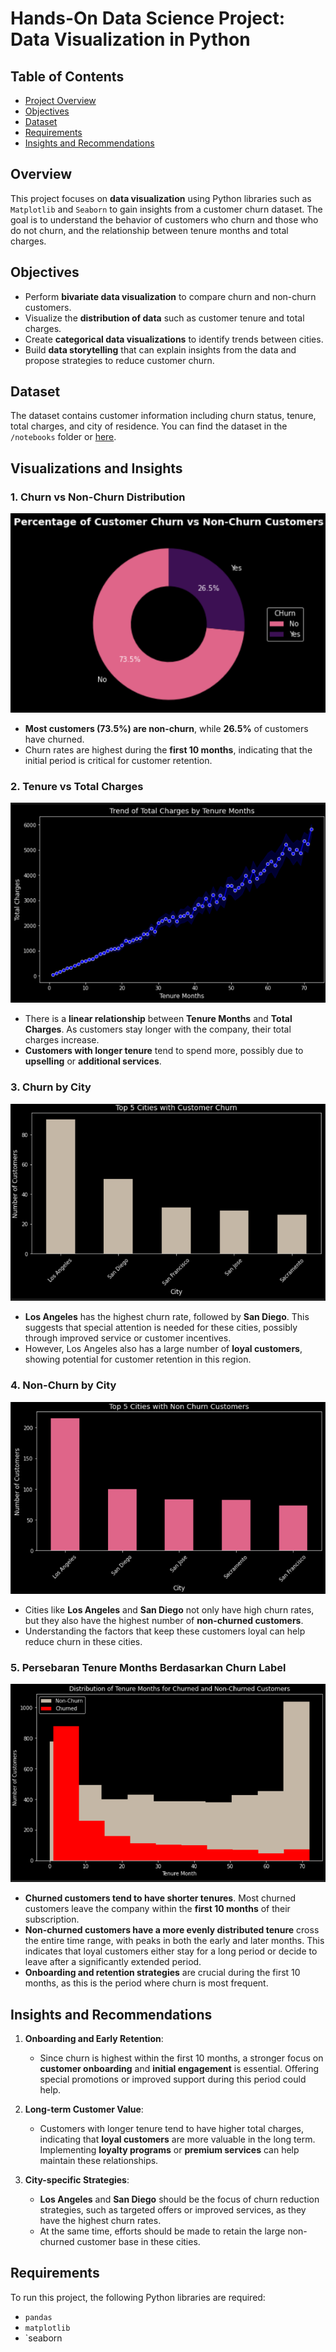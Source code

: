 # Hands-On Data Science Project: Data Visualization in Python
## Table of Contents
- [Project Overview](#Overview)
- [Objectives](#Objectives)
- [Dataset](#Dataset)
- [Requirements](#requirements)
- [Insights and Recommendations](#Insights-and-Recommendations)

## Overview

This project focuses on **data visualization** using Python libraries such as `Matplotlib` and `Seaborn` to gain insights from a customer churn dataset. The goal is to understand the behavior of customers who churn and those who do not churn, and the relationship between tenure months and total charges.

## Objectives
- Perform **bivariate data visualization** to compare churn and non-churn customers.
- Visualize the **distribution of data** such as customer tenure and total charges.
- Create **categorical data visualizations** to identify trends between cities.
- Build **data storytelling** that can explain insights from the data and propose strategies to reduce customer churn.

## Dataset
The dataset contains customer information including churn status, tenure, total charges, and city of residence. You can find the dataset in the `/notebooks` folder or [here](https://drive.google.com/file/d/1USXIWFIaDMng66CKFDjdMZemJlP4C9LD/view?usp=drive_link).


## Visualizations and Insights

### 1. Churn vs Non-Churn Distribution
![Churn Distribution](./images/churn_distribution.png)

- **Most customers (73.5%) are non-churn**, while **26.5%** of customers have churned.
- Churn rates are highest during the **first 10 months**, indicating that the initial period is critical for customer retention.

### 2. Tenure vs Total Charges
![Tenure vs Charges](./images/tenure_vs_charges.png)

- There is a **linear relationship** between **Tenure Months** and **Total Charges**. As customers stay longer with the company, their total charges increase.
- **Customers with longer tenure** tend to spend more, possibly due to **upselling** or **additional services**.

### 3. Churn by City
![Churn by City](./images/churn_by_city.png)

- **Los Angeles** has the highest churn rate, followed by **San Diego**. This suggests that special attention is needed for these cities, possibly through improved service or customer incentives.
- However, Los Angeles also has a large number of **loyal customers**, showing potential for customer retention in this region.

### 4. Non-Churn by City
![Non-Churn by City](./images/non_churn_by_city.png)

- Cities like **Los Angeles** and **San Diego** not only have high churn rates, but they also have the highest number of **non-churned customers**. 
- Understanding the factors that keep these customers loyal can help reduce churn in these cities.

### 5. Persebaran Tenure Months Berdasarkan Churn Label
![Tenure Distribution](./images/tenure_distribution.png)

- **Churned customers tend to have shorter tenures**. Most churned customers leave the company within the **first 10 months** of their subscription.
- **Non-churned customers have a more evenly distributed tenure** cross the entire time range, with peaks in both the early and later months. This indicates that loyal customers either stay for a long period or decide to leave after a significantly extended period.
- **Onboarding and retention strategies** are crucial during the first 10 months, as this is the period where churn is most frequent.

## Insights and Recommendations

1. **Onboarding and Early Retention**:
    - Since churn is highest within the first 10 months, a stronger focus on **customer onboarding** and **initial engagement** is essential. Offering special promotions or improved support during this period could help.

2. **Long-term Customer Value**:
    - Customers with longer tenure tend to have higher total charges, indicating that **loyal customers** are more valuable in the long term. Implementing **loyalty programs** or **premium services** can help maintain these relationships.

3. **City-specific Strategies**:
    - **Los Angeles** and **San Diego** should be the focus of churn reduction strategies, such as targeted offers or improved services, as they have the highest churn rates.
    - At the same time, efforts should be made to retain the large non-churned customer base in these cities.

## Requirements
To run this project, the following Python libraries are required:

- `pandas`
- `matplotlib`
- `seaborn
